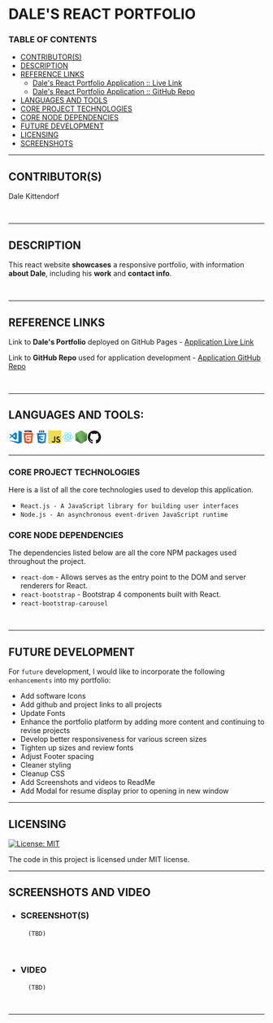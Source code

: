 # DALE'S REACT PORTFOLIO

### TABLE OF CONTENTS

- [CONTRIBUTOR(S)](#CONTRIBUTOR(S))
- [DESCRIPTION](#DESCRIPTION)
- [REFERENCE LINKS](#REFERENCE-LINKS)
  - [Dale's React Portfolio Application :: Live Link](https://drkittendorf.github.io/portfolio/)
  - [Dale's React Portfolio Application :: GitHub Repo](https://github.com/drkittendorf/portfolio)
- [LANGUAGES AND TOOLS](#LANGUAGES-AND-TOOLS)
- [CORE PROJECT TECHNOLOGIES](#CORE-PROJECT-TECHNOLOGIES)
- [CORE NODE DEPENDENCIES](#CORE-NODE-DEPENDENCIES)
- [FUTURE DEVELOPMENT](#FUTURE-DEVELOPMENT)
- [LICENSING](#LICENSING)
- [SCREENSHOTS](#SCREENSHOTS-AND-VIDEO)

---
## CONTRIBUTOR(S)
Dale Kittendorf

<br>

---

## DESCRIPTION

This react website **showcases** a responsive portfolio, with information **about Dale**, including his **work** and **contact info**.

<br>

---

## REFERENCE LINKS

Link to **Dale's Portfolio** deployed on GitHub Pages - [Application Live Link](https://drkittendorf.github.io/portfolio/)

Link to **GitHub Repo** used for application development - [Application GitHub Repo](https://github.com/drkittendorf/portfolio)

<br>

---

## LANGUAGES AND TOOLS:
<img align="left" alt="Visual Studio Code" width="26px" src="https://raw.githubusercontent.com/github/explore/80688e429a7d4ef2fca1e82350fe8e3517d3494d/topics/visual-studio-code/visual-studio-code.png" />
<img align="left" alt="HTML5" width="26px" src="https://raw.githubusercontent.com/github/explore/80688e429a7d4ef2fca1e82350fe8e3517d3494d/topics/html/html.png" />
<img align="left" alt="CSS3" width="26px" src="https://raw.githubusercontent.com/github/explore/80688e429a7d4ef2fca1e82350fe8e3517d3494d/topics/css/css.png" />
<img align="left" alt="JavaScript" width="26px" src="https://raw.githubusercontent.com/github/explore/80688e429a7d4ef2fca1e82350fe8e3517d3494d/topics/javascript/javascript.png" />
<img align="left" alt="React" width="26px" src="https://raw.githubusercontent.com/github/explore/80688e429a7d4ef2fca1e82350fe8e3517d3494d/topics/react/react.png" />
<img align="left" alt="Node.js" width="26px" src="https://raw.githubusercontent.com/github/explore/80688e429a7d4ef2fca1e82350fe8e3517d3494d/topics/nodejs/nodejs.png" />
<img align="left" alt="GitHub" width="26px" src="https://raw.githubusercontent.com/github/explore/78df643247d429f6cc873026c0622819ad797942/topics/github/github.png" />

<br>
<br>

---

### CORE PROJECT TECHNOLOGIES

Here is a list of all the core technologies used to develop this application.

- `React.js - A JavaScript library for building user interfaces`
- `Node.js - An asynchronous event-driven JavaScript runtime`

### CORE NODE DEPENDENCIES

The dependencies listed below are all the core NPM packages used throughout the project.

- `react-dom` - Allows serves as the entry point to the DOM and server renderers for React.
- `react-bootstrap` - Bootstrap 4 components built with React.
- `react-bootstrap-carousel`

<br>

---

## FUTURE DEVELOPMENT

For `future` development, I would like to incorporate the following `enhancements` into my portfolio:

- Add software Icons
- Add github and project links to all projects
- Update Fonts
- Enhance the portfolio platform by adding more content and continuing to revise projects
- Develop better responsiveness for various screen sizes
- Tighten up sizes and review fonts
- Adjust Footer spacing
- Cleaner styling
- Cleanup CSS
- Add Screenshots and videos to ReadMe
- Add Modal for resume display prior to opening in new window

---


## LICENSING
[![License: MIT](https://img.shields.io/badge/License-MIT-yellow.svg)](https://opensource.org/licenses/MIT)  

The code in this project is licensed under MIT license.

---

## SCREENSHOTS AND VIDEO

- ### SCREENSHOT(S)  
        (TBD)

<br>

- ### VIDEO
        (TBD)
<br>

---